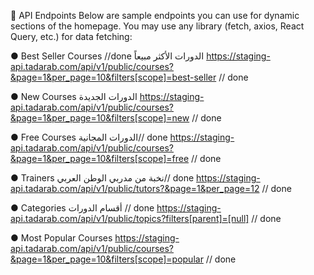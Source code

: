 🔌 API Endpoints
Below are sample endpoints you can use for dynamic sections of the homepage. You may use any library (fetch,
axios, React Query, etc.) for data fetching:

● Best Seller Courses //done الدورات الأكثر مبيعاً
https://staging-api.tadarab.com/api/v1/public/courses?&page=1&per_page=10&filters[scope]=best-seller // done

● New Courses الدورات الجديدة
https://staging-api.tadarab.com/api/v1/public/courses?&page=1&per_page=10&filters[scope]=new // done

● Free Courses الدورات المجانية// done
https://staging-api.tadarab.com/api/v1/public/courses?&page=1&per_page=10&filters[scope]=free // done

● Trainers نخبة من مدربي الوطن العربي// done
https://staging-api.tadarab.com/api/v1/public/tutors?&page=1&per_page=12 // done



● Categories أقسام الدورات // done
https://staging-api.tadarab.com/api/v1/public/topics?filters[parent]=[null] // done


● Most Popular Courses
https://staging-api.tadarab.com/api/v1/public/courses?&page=1&per_page=10&filters[scope]=popular // done

